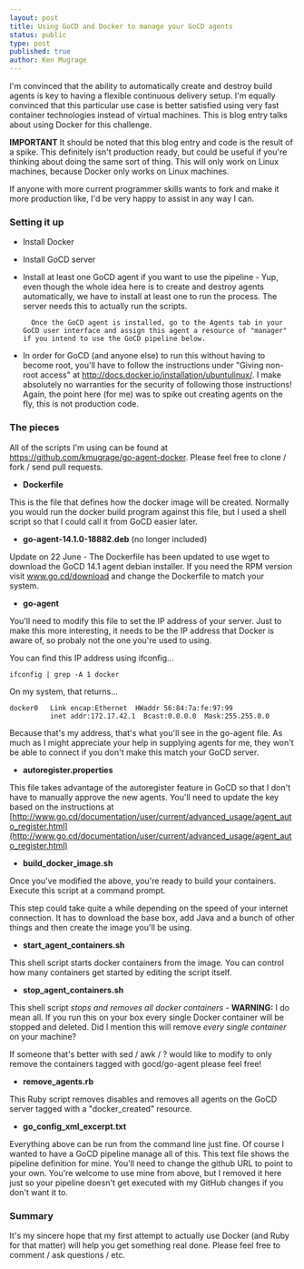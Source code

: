 ```yaml
---
layout: post
title: Using GoCD and Docker to manage your GoCD agents
status: public
type: post
published: true
author: Ken Mugrage
---
```


I'm convinced that the ability to automatically create and destroy build agents is key to having a flexible continuous delivery
setup. I'm equally convinced that this particular use case is better satisfied using very fast container technologies instead of
virtual machines. This is blog entry talks about using Docker for this challenge.

__IMPORTANT__ It should be noted that this blog entry and code is the result of a spike. This definitely isn't production ready,
but could be useful if you're thinking about doing the same sort of thing. This will only work on Linux
machines, because Docker only works on Linux machines.

If anyone with more current programmer skills wants to fork and make it more production like, I'd be very happy to assist in any way
I can.

### Setting it up

- Install Docker
- Install GoCD server
- Install at least one GoCD agent if you want to use the pipeline - Yup, even though the whole idea here is to create and destroy
agents automatically, we have to install at least one to run the process. The server needs this to actually run the scripts. 

		Once the GoCD agent is installed, go to the Agents tab in your GoCD user interface and assign this agent a resource of "manager" if you intend to use the GoCD pipeline below.
	
- In order for GoCD (and anyone else) to run this without having to become root, you'll have to follow the instructions under
"Giving non-root access" at <a href="http://docs.docker.io/installation/ubuntulinux/">http://docs.docker.io/installation/ubuntulinux/</a>. 
I make absolutely no warranties for the security of following those instructions! Again, the point here (for me) was to spike out 
creating agents on the fly, this is not production code.

### The pieces

All of the scripts I'm using can be found at <a href="https://github.com/kmugrage/go-agent-docker">https://github.com/kmugrage/go-agent-docker</a>.
Please feel free to clone / fork / send pull requests.

- __Dockerfile__

This is the file that defines how the docker image will be created. Normally you would run the docker build
program against this file, but I used a shell script so that I could call it from GoCD easier later.

- __go-agent-14.1.0-18882.deb__ (no longer included)

Update on 22 June - The Dockerfile has been updated to use wget to download
the GoCD 14.1 agent debian installer. If you need the RPM version visit
www.go.cd/download and change the Dockerfile to match your system.

- __go-agent__

You'll need to modify this file to set the IP address of your server. Just to make this more interesting, it needs to be the
IP address that Docker is aware of, so probaly not the one you're used to using. 

You can find this IP address using ifconfig...

	ifconfig | grep -A 1 docker

On my system, that returns...

	docker0   Link encap:Ethernet  HWaddr 56:84:7a:fe:97:99  
			  inet addr:172.17.42.1  Bcast:0.0.0.0  Mask:255.255.0.0

Because that's my address, that's what you'll see in the go-agent file. As much as I might appreciate your help in supplying
agents for me, they won't be able to connect if you don't make this match your GoCD server.

- __autoregister.properties__

This file takes advantage of the autoregister feature in GoCD so that I don't have to manually approve the new agents. You'll
need to update the key based on the instructions at [http://www.go.cd/documentation/user/current/advanced_usage/agent_auto_register.html](http://www.go.cd/documentation/user/current/advanced_usage/agent_auto_register.html)

- __build\_docker\_image.sh__

Once you've modified the above, you're ready to build your containers. Execute this script at a command prompt.

This step could take quite a while depending on the speed of your internet connection. It has to download the base box, 
add Java and a bunch of other things and then create the image you'll be using.

- __start\_agent\_containers.sh__

This shell script starts docker containers from the image. You can control how many containers get started by editing
the script itself. 

- __stop\_agent\_containers.sh__

This shell script _stops and removes all docker containers_ - __WARNING:__ I do mean all. 
If you run this on your box every single Docker container will be stopped and deleted. Did I mention this will remove
_every single container_ on your machine?

If someone that's better with sed / awk / ? would like to modify to only remove the containers tagged with gocd/go-agent
please feel free!


- __remove\_agents.rb__

This Ruby script removes disables and removes all agents on the GoCD server tagged with a "docker\_created"
resource. 

- __go\_config\_xml\_excerpt.txt__

Everything above can be run from the command line just fine. Of course I wanted to have a GoCD pipeline manage all of this.
This text file shows the pipeline definition for mine. You'll need to change the github URL to point to your own. You're welcome
to use mine from above, but I removed it here just so your pipeline doesn't get executed with my GitHub changes if you don't
want it to.

### Summary

It's my sincere hope that my first attempt to actually use Docker (and Ruby for that matter) will help you get something real
done. Please feel free to comment / ask questions / etc. 




